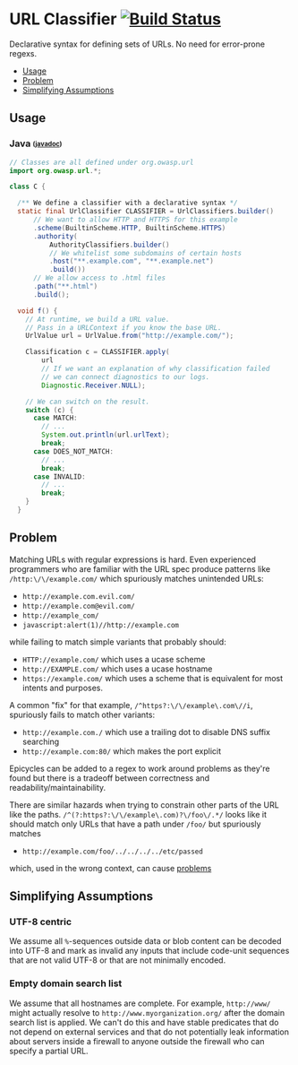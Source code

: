 # URL Classifier [![Build Status](https://travis-ci.org/OWASP/url-classifier.svg?branch=master)](https://travis-ci.org/OWASP/url-classifier)

Declarative syntax for defining sets of URLs.  No need for error-prone regexs.

  * [Usage](#usage)
  * [Problem](#problem)
  * [Simplifying Assumptions](#assumptions)

## <a name="usage"></a>Usage

### Java <sub><sup>([javadoc][javadoc])</sup></sub>

[javadoc]: http://static.javadoc.io/org.owasp/url/1.2.2/org/owasp/url/package-summary.html#package.description

```java
// Classes are all defined under org.owasp.url
import org.owasp.url.*;

class C {

  /** We define a classifier with a declarative syntax */
  static final UrlClassifier CLASSIFIER = UrlClassifiers.builder()
      // We want to allow HTTP and HTTPS for this example
      .scheme(BuiltinScheme.HTTP, BuiltinScheme.HTTPS)
      .authority(
          AuthorityClassifiers.builder()
          // We whitelist some subdomains of certain hosts
          .host("**.example.com", "**.example.net")
          .build())
      // We allow access to .html files
      .path("**.html")
      .build();

  void f() {
    // At runtime, we build a URL value.
    // Pass in a URLContext if you know the base URL.
    UrlValue url = UrlValue.from("http://example.com/");

    Classification c = CLASSIFIER.apply(
        url
        // If we want an explanation of why classification failed
        // we can connect diagnostics to our logs.
        Diagnostic.Receiver.NULL);

    // We can switch on the result.
    switch (c) {
      case MATCH:
        // ...
        System.out.println(url.urlText);
        break;
      case DOES_NOT_MATCH:
        // ...
        break;
      case INVALID:
        // ...
        break;
    }
  }
```




## <a name="problem"></a>Problem

Matching URLs with regular expressions is hard.
Even experienced programmers who are familiar with the URL spec
produce patterns like `/http:\/\/example.com/` which spuriously
matches unintended URLs:

-  `http://example.com.evil.com/`
-  `http://example.com@evil.com/`
-  `http://example_com/`
-  `javascript:alert(1)//http://example.com`

while failing to match simple variants that probably should:

-  `HTTP://example.com/` which uses a ucase scheme
-  `http://EXAMPLE.com/` which uses a ucase hostname
-  `https://example.com/` which uses a scheme that is equivalent for most intents and purposes.

A common "fix" for that example, `/^https?:\/\/example\.com\//i`, spuriously fails to match
other variants:

-  `http://example.com./` which use a trailing dot to disable DNS suffix searching
-  `http://example.com:80/` which makes the port explicit

Epicycles can be added to a regex to work around problems as they're found but there is a tradeoff
between correctness and readability/maintainability.

There are similar hazards when trying to constrain other parts of the URL like the paths.
`/^(?:https?:\/\/example\.com)?\/foo\/.*/` looks like
it should match only URLs that have a path under `/foo/` but spuriously matches

-  `http://example.com/foo/../../../../etc/passed`

which, used in the wrong context, can cause [problems](https://en.wikipedia.org/wiki/Directory_traversal_attack)


## <a name="assumptions"></a>Simplifying Assumptions

### UTF-8 centric

We assume all `%`-sequences outside data or blob content can be
decoded into UTF-8 and mark as invalid any inputs that include
code-unit sequences that are not valid UTF-8 or that are not minimally
encoded.

### Empty domain search list

We assume that all hostnames are complete.
For example, `http://www/` might actually resolve to
`http://www.myorganization.org/`
after the domain search list is applied.
We can't do this and have stable predicates that do not depend on
external services and that do not potentially leak information about
servers inside a firewall to anyone outside the firewall who can
specify a partial URL.
